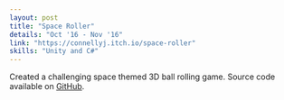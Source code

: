 ```yaml
---
layout: post
title: "Space Roller"
details: "Oct '16 - Nov '16"
link: "https://connellyj.itch.io/space-roller"
skills: "Unity and C#"
---
```


Created a challenging space themed 3D ball rolling game. Source code available on [GitHub](https://github.com/connellyj/SpaceRoller).




